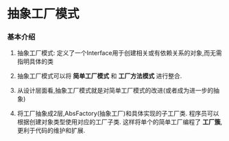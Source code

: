 
 
 
 # 抽象工厂模式
 
 ### 基本介绍
 
 1. 抽象工厂模式: 定义了一个Interface用于创建相关或有依赖关系的对象,而无需指明具体的类
 
 
 2. 抽象工厂模式可以将 __简单工厂模式__ 和 __工厂方法模式__ 进行整合.
 
 3. 从设计层面看,抽象工厂模式就是对简单工厂模式的改进(或者成为进一步的抽象)
 
 4. 将工厂抽象成2层,AbsFactory(抽象工厂)和具体实现的子工厂类. 程序员可以根据创建对象类型使用对应的工厂子类. 这样将单个的简单工厂编程了 __工厂簇__,
 更利于代码的维护和扩展.
 
 
 